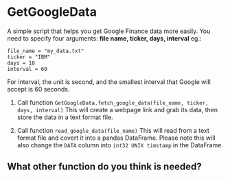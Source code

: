 # GetGoogleData
A simple script that helps you get Google Finance data more easily.
You need to specify four arguments: **file name, ticker, days, interval**
eg.:
```
file_name = "my_data.txt"
ticker = "IBM"
days = 10
interval = 60
```
For interval, the unit is second, and the smallest interval that Google will accept is 60 seconds.

1. Call function `GetGoogleData.fetch_google_data(file_name, ticker, days, interval)`
    This will create a webpage link and grab its data, then store the data in a text format file.

2. Call function `read_google_data(file_name)`
    This will read from a text format file and covert it into a pandas DataFrame.
    Please note this will also change the `DATA` column into `int32 UNIX timstamp` in the DataFrame.


## What other function do you think is needed?


